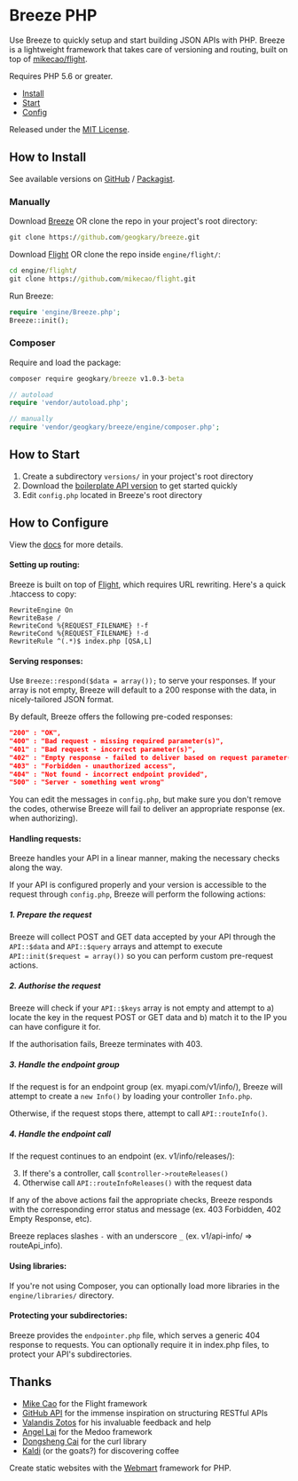 # Breeze PHP

Use Breeze to quickly setup and start building JSON APIs with PHP. Breeze is a lightweight framework that takes care of versioning and routing, built on top of [mikecao/flight](https://github.com/mikecao/flight).

Requires PHP 5.6 or greater.

- [Install](#how-to-install)
- [Start](#how-to-start)
- [Config](#how-to-configure)

Released under the [MIT License](https://github.com/geogkary/breeze/LICENSE.md).

## How to Install

See available versions on [GitHub](https://github.com/geogkary/breeze/releases) / [Packagist](https://packagist.org/packages/geogkary/breeze).

### Manually

Download [Breeze](https://github.com/geogkary/breeze/archive/master.zip) OR clone the repo in your project's root directory:

```cmd
git clone https://github.com/geogkary/breeze.git
```

Download [Flight](https://github.com/mikecao/flight/archive/master.zip) OR clone the repo inside `engine/flight/`:

```cmd
cd engine/flight/
git clone https://github.com/mikecao/flight.git
```

Run Breeze:

```PHP
require 'engine/Breeze.php';
Breeze::init();
```

### Composer

Require and load the package:

```cmd
composer require geogkary/breeze v1.0.3-beta
```

```PHP
// autoload
require 'vendor/autoload.php';

// manually
require 'vendor/geogkary/breeze/engine/composer.php';
```

## How to Start

1. Create a subdirectory `versions/` in your project's root directory
2. Download the [boilerplate API version](https://github.com/geogkary/breeze/archive/boilerplate.zip) to get started quickly
3. Edit `config.php` located in Breeze's root directory

## How to Configure

View the [docs](https://breezephp.com/docs) for more details.

#### Setting up routing:

Breeze is built on top of [Flight](https://github.com/mikecao/flight), which requires URL rewriting. Here's a quick .htaccess to copy:

```
RewriteEngine On
RewriteBase /
RewriteCond %{REQUEST_FILENAME} !-f
RewriteCond %{REQUEST_FILENAME} !-d
RewriteRule ^(.*)$ index.php [QSA,L]
```

#### Serving responses:

Use `Breeze::respond($data = array());` to serve your responses. If your array is not empty, Breeze will default to a 200 response with the data, in nicely-tailored JSON format.

By default, Breeze offers the following pre-coded responses:

```json
"200" : "OK",
"400" : "Bad request - missing required parameter(s)",
"401" : "Bad request - incorrect parameter(s)",
"402" : "Empty response - failed to deliver based on request parameter(s)",
"403" : "Forbidden - unauthorized access",
"404" : "Not found - incorrect endpoint provided",
"500" : "Server - something went wrong"
```

You can edit the messages in `config.php`, but make sure you don't remove the codes, otherwise Breeze will fail to deliver an appropriate response (ex. when authorizing).

#### Handling requests:

Breeze handles your API in a linear manner, making the necessary checks along the way.

If your API is configured properly and your version is accessible to the request through `config.php`, Breeze will perform the following actions:

##### 1. Prepare the request

Breeze will collect POST and GET data accepted by your API through the `API::$data` and `API::$query` arrays and attempt to execute `API::init($request = array())` so you can perform custom pre-request actions.

##### 2. Authorise the request

Breeze will check if your `API::$keys` array is not empty and attempt to a) locate the key in the request POST or GET data and b) match it to the IP you can have configure it for.

If the authorisation fails, Breeze terminates with 403.

##### 3. Handle the endpoint group

If the request is for an endpoint group (ex. myapi.com/v1/info/), Breeze will attempt to create a `new Info()` by loading your controller `Info.php`.

Otherwise, if the request stops there, attempt to call `API::routeInfo()`.

##### 4. Handle the endpoint call

If the request continues to an endpoint (ex. v1/info/releases/):

3. If there's a controller, call `$controller->routeReleases()`
4. Otherwise call `API::routeInfoReleases()` with the request data

If any of the above actions fail the appropriate checks, Breeze responds with the corresponding error status and message (ex. 403 Forbidden, 402 Empty Response, etc).

Breeze replaces slashes `-` with an underscore `_` (ex. v1/api-info/ => routeApi_info).

#### Using libraries:

If you're not using Composer, you can optionally load more libraries in the `engine/libraries/` directory.

#### Protecting your subdirectories:

Breeze provides the `endpointer.php` file, which serves a generic 404 response to requests. You can optionally require it in index.php files, to protect your API's subdirectories.

## Thanks

- [Mike Cao](https://github.com/mikecao) for the Flight framework
- [GitHub API](https://developer.github.com/v3/) for the immense inspiration on structuring RESTful APIs
- [Valandis Zotos](https://github.com/BalzoT) for his invaluable feedback and help
- [Angel Lai](https://github.com/catfan) for the Medoo framework
- [Dongsheng Cai](https://github.com/dcai) for the curl library
- [Kaldi](https://en.wikipedia.org/wiki/Coffee) (or the goats?) for discovering coffee

Create static websites with the [Webmart](https://github.com/geogkary/webmart) framework for PHP.
